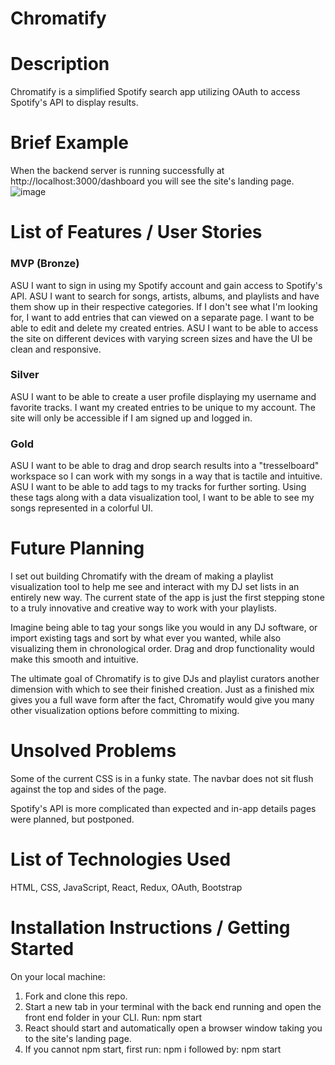# Chromatify

# Description
Chromatify is a simplified Spotify search app utilizing OAuth to access Spotify's API to display results.

# Brief Example
When the backend server is running successfully at http://localhost:3000/dashboard you will see the site's landing page.
![image](https://i.imgur.com/3tiwj84.png)
# List of Features / User Stories

### MVP (Bronze)
ASU I want to sign in using my Spotify account and gain access to Spotify's API.
ASU I want to search for songs, artists, albums, and playlists and have them show up in their respective categories.
If I don't see what I'm looking for, I want to add entries that can viewed on a separate page.
I want to be able to edit and delete my created entries.
ASU I want to be able to access the site on different devices with varying screen sizes and have the UI be clean and responsive.

### Silver
ASU I want to be able to create a user profile displaying my username and favorite tracks.
I want my created entries to be unique to my account.
The site will only be accessible if I am signed up and logged in.

### Gold
ASU I want to be able to drag and drop search results into a "tresselboard" workspace so I can work with my songs in a way that is tactile and intuitive.
ASU I want to be able to add tags to my tracks for further sorting.
Using these tags along with a data visualization tool, I want to be able to see my songs represented in a colorful UI.

# Future Planning
I set out building Chromatify with the dream of making a playlist visualization tool to help me see and interact with my DJ set lists in an entirely new way. The current state of the app is just the first stepping stone to a truly innovative and creative way to work with your playlists.

Imagine being able to tag your songs like you would in any DJ software, or import existing tags and sort by what ever you wanted, while also visualizing them in chronological order. Drag and drop functionality would make this smooth and intuitive.

The ultimate goal of Chromatify is to give DJs and playlist curators another dimension with which to see their finished creation. Just as a finished mix gives you a full wave form after the fact, Chromatify would give you many other visualization options before committing to mixing.

# Unsolved Problems
Some of the current CSS is in a funky state. The navbar does not sit flush against the top and sides of the page.

Spotify's API is more complicated than expected and in-app details pages were planned, but postponed.

# List of Technologies Used
HTML, CSS, JavaScript, React, Redux, OAuth, Bootstrap

# Installation Instructions / Getting Started
On your local machine:

1. Fork and clone this repo.
2. Start a new tab in your terminal with the back end running and open the front end folder in your CLI. Run:
    npm start
3. React should start and automatically open a browser window taking you to the site's landing page.
4. If you cannot npm start, first run:
    npm i
  followed by:
    npm start
